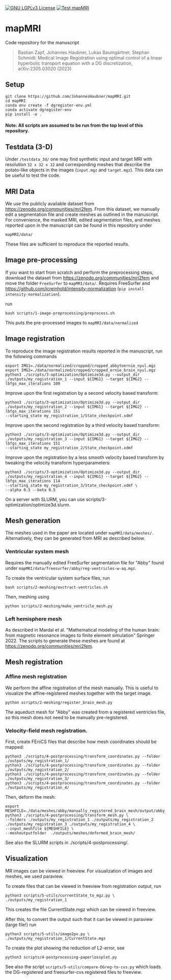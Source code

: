 [![GNU LGPLv3 License](https://img.shields.io/github/license/JohannesHaubner/mapMRI)](https://choosealicense.com/licenses/lgpl-3.0/)
[![Test mapMRI](https://github.com/JohannesHaubner/mapMRI/actions/workflows/test.yml/badge.svg?style=plastic)](https://github.com/JohannesHaubner/mapMRI/actions/workflows/test.yml)

# mapMRI 

Code repository for the manuscript

> Bastian Zapf, Johannes Haubner, Lukas Baumgärtner, Stephan Schmidt: Medical Image Registration using optimal control of a linear hyperbolic transport equation with a DG discretization, arXiv:2305.03020 (2023)

## Setup

```
git clone https://github.com/JohannesHaubner/mapMRI.git
cd mapMRI
conda env create -f dgregister-env.yml
conda activate dgregister-env
pip install -e .
```

#### Note: All scripts are assumed to be run from the top level of this repository.

## Testdata (3-D)

Under `/testdata_3d/` one may find synthetic input and target MRI with resolution `32 x 32 x 32` and corresponding meshes that describe the potato-like objects in the images (`input.mgz` and `target.mgz`).
This data can be useful to test the code. 

## MRI Data

We use the publicly available dataset from https://zenodo.org/communities/mri2fem.
From this dataset, we manually edit a segmentation file and create meshes as outlined in the manuscript.
For convenience, the masked MRI, edited segmentation files, and meshes reported upon in the manuscript can be found in this repository under
```
mapMRI/data/
```
These files are sufficient to reproduce the reported results. 


## Image pre-processing

If you want to start from scratch and perform the preprocessing steps, download the dataset from https://zenodo.org/communities/mri2fem and move the folder `FreeSurfer` to `mapMRI/data/`.
Requires FreeSurfer and https://github.com/jcreinhold/intensity-normalization (`pip install intensity-normalization`).

run 
```
bash scripts/1-image-preprocessing/preprocess.sh
```

This puts the pre-processed images to `mapMRI/data/normalized`

## Image registration

To reproduce the image registration results reported in the manuscript, run the following commands
```
export IMG1=./data/normalized/cropped/cropped_abbytoernie_nyul.mgz
export IMG2=./data/normalized/cropped/cropped_ernie_brain_nyul.mgz
python3 ./scripts/3-optimization/Optimize3d.py --output_dir ./outputs/my_registration_1 --input ${IMG1} --target ${IMG2} --lbfgs_max_iterations 100 
```

Improve upon the first registration by a second velocity based transform:

```
python3 ./scripts/3-optimization/Optimize3d.py --output_dir ./outputs/my_registration_2 --input ${IMG1} --target ${IMG2} --lbfgs_max_iterations 151
--starting_state my_registration_1/State_checkpoint.xdmf 
```

Improve upon the second registration by a third velocity based transform:

```
python3 ./scripts/3-optimization/Optimize3d.py --output_dir ./outputs/my_registration_3 --input ${IMG1} --target ${IMG2} --lbfgs_max_iterations 151 
--starting_state my_registration_2/State_checkpoint.xdmf
```


Improve upon the registration by a less smooth velocity based transform by tweaking the velocity transform hyperparameters:

```
python3 ./scripts/3-optimization/Optimize3d.py --output_dir ./outputs/my_registration_4 --input ${IMG1} --target ${IMG2} --lbfgs_max_iterations 114
--starting_state my_registration_3/State_checkpoint.xdmf \
--alpha 0.5 --beta 0.5
```

On a server with SLURM, you can use scripts/3-optimization/optimize3d.slurm.


## Mesh generation

The meshes used in the paper are located under `mapMRI/data/meshes/`.
Alternatively, they can be generated from MRI as described below.

### Ventricular system mesh

Requires the manually edited FreeSurfer segmentation file for "Abby" found under `mapMRI/data/freesurfer/abby/reg-ventricles-w-aq.mgz`.


To create the ventricular system surface files, run
```
bash scripts/2-meshing/exctract-ventricles.sh
```
Then, meshing using

```
python scripts/2-meshing/make_ventricle_mesh.py
```

### Left hemisphere mesh

As described in Mardal et al. "Mathematical modeling of the human brain: from magnetic resonance images to finite element simulation" Springer 2022.
The scripts to generate these meshes are found at https://zenodo.org/communities/mri2fem.


## Mesh registration


### Affine mesh registration
We perform the affine registration of the mesh manually. 
This is useful to visualize the affine-registered meshes together with the target image.

```
python scripts/2-meshing/register_brain_mesh.py
```

The aqueduct mesh for "Abby" was created from a registered ventricles file, so this mesh does not need to be manually pre-registered.

### Velocity-field mesh registration.

First, create FEniCS files that describe how mesh coordinates should be mapped:
```
python3 ./scripts/4-postprocessing/transform_coordinates.py --folder ./outputs/my_registration_1/
python3 ./scripts/4-postprocessing/transform_coordinates.py --folder ./outputs/my_registration_2/
python3 ./scripts/4-postprocessing/transform_coordinates.py --folder ./outputs/my_registration_3/
python3 ./scripts/4-postprocessing/transform_coordinates.py --folder ./outputs/my_registration_4/

```

Then, deform the mesh:
```
export MESHFILE=./data/meshes/abby/manually_registered_brain_mesh/output/abby_registered_brain_mesh.xml
python3 ./scripts/4-postprocessing/transform_mesh.py \
--folders ./outputs/my_registration_1 ./outputs/my_registration_2 ./outputs/my_registration_3 ./outputs/my_registration_4 \
--input_meshfile ${MESHFILE} \
--meshoutputfolder  ./outputs/meshes/deformed_brain_mesh/
```

See also the SLURM scripts in ./scripts/4-postprocessing/.


## Visualization

MR images can be viewed in freeview. 
For visualization of images and meshes, we used paraview. 

To create files that can be viewed in freeview from registration output, run 
```
python3 scripts/5-utils/currentState_to_mgz.py \
./outputs/my_registration_1
```
This creates the file CurrentState.mgz which can be viewed in freeview.

After this, to convert the output such that it can be viewed in paraview (large file!) run
```
python3 scripts/5-utils/image2pv.py \
./outputs/my_registration_1/CurrentState.mgz
```

To create the plot showing the reduction of L2-error, see
```
python3 scripts/4-postprocessing-paperlossplot.py
```


See also the script `scripts/5-utils/compare-DGreg-to-cvs.py` which loads the DG-registered and freesurfer-cvs registered files to freeview.
